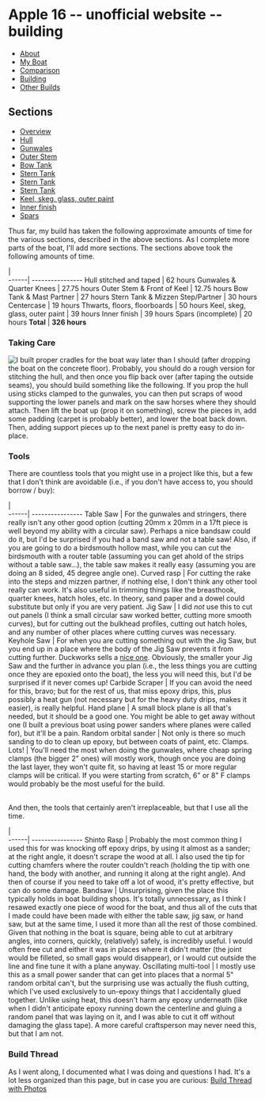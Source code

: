 <style>
#navigation {
display: none;
}

table {
width: auto;
}

</style>

# Apple 16 -- unofficial website -- building

<ul class="menu">
<li><a href="/apple">About</a></li>
<li><a href="/apple/boat.html">My Boat</a></li>
<li><a href="/apple/comparison.html">Comparison</a></li>
<li class="cur"><a href="/apple/building.html">Building</a></li>
<li><a href="/apple/others.html">Other Builds</a></li>
</ul>

## Sections

<ul class="menu">
<li class="cur"><a href="/apple/building.html">Overview</a></li>
<li><a href="/apple/building/hull.html">Hull</a></li>
<li><a href="/apple/building/gunwales.html">Gunwales</a></li>
<li><a href="/apple/building/stem.html">Outer Stem</a></li>
<li><a href="/apple/building/bowtank.html">Bow Tank</a></li>
<li><a href="/apple/building/sterntank.html">Stern Tank</a></li>
<li><a href="/apple/building/centercase.html">Stern Tank</a></li>
<li><a href="/apple/building/thwarts.html">Stern Tank</a></li>
<li><a href="/apple/building/hullfinish.html">Keel, skeg, glass, outer paint</a></li>
<li><a href="/apple/building/innerfinish.html">Inner finish</a></li>
<li><a href="/apple/building/spars.html">Spars</a></li>
</ul>

Thus far, my build has taken the following approximate amounts of time for the various
sections, described in the above sections. As I complete more parts of the boat,
I'll add more sections. The sections above took the following amounts of time.

  |           
------| ----------------
Hull stitched and taped | 62 hours
Gunwales & Quarter Knees | 27.75 hours
Outer Stem & Front of Keel | 12.75 hours
Bow Tank & Mast Partner | 27 hours
Stern Tank & Mizzen Step/Partner | 30 hours
Centercase | 19 hours
Thwarts, floors, floorboards | 50 hours
Keel, skeg, glass, outer paint | 39 hours
Inner finish | 39 hours
Spars (incomplete) | 20 hours
**Total** | **326 hours**

### Taking Care

![I built proper cradles for the boat way later than I should (after dropping the boat on the concrete floor). Probably, you should do a rough version for stitching the hull, and then once you flip back over (after taping the outside seams), you should build something like the following. If you prop the hull using sticks clamped to the gunwales, you can then put scraps of wood supporting the lower panels and mark on the saw horses where they should attach. Then lift the boat up (prop it on something), screw the pieces in, add some padding (carpet is probably better), and lower the boat back down. Then, adding support pieces up to the next panel is pretty easy to do in-place.](/static/apple/IMG_1682.jpeg)

### Tools

There are countless tools that you might use in a project like this, but a few
that I don't think are avoidable (i.e., if you don't have access to, you should borrow / buy):

  |           
------| ----------------
Table Saw | For the gunwales and stringers, there really isn't any other good option (cutting 20mm x 20mm in a 17ft piece is well beyond my ability with a circular saw). Perhaps a nice bandsaw could do it, but I'd be surprised if you had a band saw and not a table saw! Also, if you are going to do a birdsmouth hollow mast, while you can cut the birdsmouth with a router table (assuming you can get ahold of the strips without a table saw...), the table saw makes it really easy (assuming you are doing an 8 sided, 45 degree angle one).
Curved rasp | For cutting the rake into the steps and mizzen partner, if nothing else, I don't think any other tool really can work. It's also useful in trimming things like the breasthook, quarter knees, hatch holes, etc. In theory, sand paper and a dowel could substitute but only if you are very patient.
Jig Saw | I did _not_ use this to cut out panels (I think a small circular saw worked better, cutting more smooth curves), but for cutting out the bulkhead profiles, cutting out hatch holes, and any number of other places where cutting curves was necessary. 
Keyhole Saw | For when you are cutting something out with the Jig Saw, but you end up in a place where the body of the Jig Saw prevents it from cutting further. Duckworks sells a [nice one](https://www.duckworks.com/product-p/wood-157007-.htm). Obviously, the smaller your Jig Saw and the further in advance you plan (i.e., the less things you are cutting once they are epoxied onto the boat), the less you will need this, but I'd be surprised if it never comes up!
Carbide Scraper | If you can avoid the need for this, bravo; but for the rest of us, that miss epoxy drips, this, plus possibly a heat gun (not necessary but for the heavy duty drips, makes it easier), is really helpful.
Hand plane | A small block plane is all that's needed, but it should be a good one. You might be able to get away without one (I built a previous boat using power sanders where planes were called for), but it'll be a pain.
Random orbital sander | Not only is there so much sanding to do to clean up epoxy, but between coats of paint, etc. 
Clamps. Lots! | You'll need the most when doing the gunwales, where cheap spring clamps (the bigger 2" ones) will mostly work, though once you are doing the last layer, they won't quite fit, so having at least 15 or more regular clamps will be critical. If you were starting from scratch, 6" or 8" F clamps would probably be the most useful for the build.

<br/>
And then, the tools that certainly aren't irreplaceable, but that I use all the time.

  |           
------| ----------------
Shinto Rasp | Probably the most common thing I used this for was knocking off epoxy drips, by using it almost as a sander; at the right angle, it doesn't scrape the wood at all. I also used the tip for cutting chamfers where the router couldn't reach (holding the tip with one hand, the body with another, and running it along at the right angle). And then of course if you need to take off a lot of wood, it's pretty effective, but can do some damage.
Bandsaw | Unsurprising, given the place this typically holds in boat building shops. It's totally unnecessary, as I think I resawed exactly one piece of wood for the boat, and thus all of the cuts that I made could have been made with either the table saw, jig saw, or hand saw, but at the same time, I used it more than all the rest of those combined. Given that nothing in the boat is square, being able to cut at arbitrary angles, into corners, quickly, (relatively) safely, is incredibly useful. I would often free cut and either it was in places where it didn't matter (the joint would be filleted, so small gaps would disappear), or I would cut outside the line and fine tune it with a plane anyway.
Oscillating multi-tool | I mostly use this as a small power sander that can get into places that a normal 5" random orbital can't, but the surprising use was actually the flush cutting, which I've used exclusively to un-epoxy things that I accidentally glued together. Unlike using heat, this doesn't harm any epoxy underneath (like when I didn't anticipate epoxy running down the centerline and gluing a random panel that was laying on it, and I was able to cut it off without damaging the glass tape). A more careful craftsperson may never need this, but that I am not.





### Build Thread

As I went along, I documented what I was doing and questions I had. It's a lot
less organized than this page, but in case you are curious: [Build Thread with
Photos](http://forum.woodenboat.com/showthread.php?259432-Campion-Apple-16-Build)

